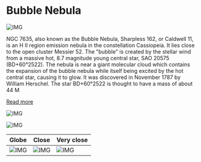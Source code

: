 # Bubble Nebula
![IMG](/home/lcv/Dropbox/AstroPhotography/Imaging/Original/Bubble_Nebula.jpg)

NGC 7635, also known as the Bubble Nebula, Sharpless 162, or Caldwell 11, is an H II region emission nebula in the constellation Cassiopeia. It lies close to the open cluster Messier 52. The "bubble" is created by the stellar wind from a massive hot, 8.7 magnitude young central star, SAO 20575 (BD+60°2522). The nebula is near a giant molecular cloud which contains the expansion of the bubble nebula while itself being excited by the hot central star, causing it to glow. It was discovered in November 1787 by William Herschel. The star BD+60°2522 is thought to have a mass of about 44 M

[Read more](https://en.wikipedia.org/wiki/Bubble_Nebula)

![IMG](/home/lcv/Dropbox/AstroPhotography/Imaging/Grayscale/Bubble_Nebula.jpg)

![IMG](/home/lcv/Dropbox/AstroPhotography/Imaging/Annotated/Bubble_Nebula_Annotated.jpg)

| Globe | Close | Very close |
| ----- | ----- | ----- |
|![IMG](/home/lcv/Dropbox/AstroPhotography/Imaging/Annotated/Bubble_Nebula_Globe.jpg) |![IMG](/home/lcv/Dropbox/AstroPhotography/Imaging/Annotated/Bubble_Nebula_Close.jpg) |![IMG](/home/lcv/Dropbox/AstroPhotography/Imaging/Annotated/Bubble_Nebula_Closer.jpg) |